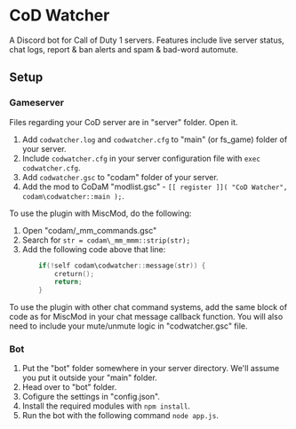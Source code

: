 # CoD Watcher
A Discord bot for Call of Duty 1 servers. Features include live server status, chat logs, report & ban alerts and spam & bad-word automute.

## Setup

### Gameserver
Files regarding your CoD server are in "server" folder. Open it.

1. Add `codwatcher.log` and `codwatcher.cfg` to "main" (or fs_game) folder of your server.
2. Include `codwatcher.cfg` in your server configuration file with `exec codwatcher.cfg`.
3. Add `codwatcher.gsc` to "codam" folder of your server.
4. Add the mod to CoDaM "modlist.gsc" - `[[ register ]]( "CoD Watcher", codam\codwatcher::main );`.

To use the plugin with MiscMod, do the following:

1. Open "codam/_mm_commands.gsc"
2. Search for `str = codam\_mm_mmm::strip(str);`
3. Add the following code above that line:
    ```c
        if(!self codam\codwatcher::message(str)) {
            creturn();
            return;
        }
    ```

To use the plugin with other chat command systems, add the same block of code as for MiscMod in your chat message callback function.
You will also need to include your mute/unmute logic in "codwatcher.gsc" file.

### Bot

1. Put the "bot" folder somewhere in your server directory. We'll assume you put it outside your "main" folder.
2. Head over to "bot" folder.
3. Cofigure the settings in "config.json".
4. Install the required modules with `npm install`.
5. Run the bot with the following command `node app.js`.